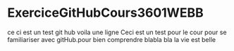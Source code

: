# ExerciceGitHubCours3601WEBB
ce ci est un test git hub
voila une ligne
Ceci est un test pour le cour pour se familiariser avec gitHub.pour bien comprendre
blabla bla
la vie est belle

